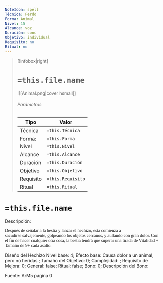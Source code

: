 ```yaml
---
NoteIcon: spell
Técnica: Perdo
Forma: Animal
Nivel: 15
Alcance: voz
Duración: conc
Objetivo: individual
Requisito: no
Ritual: no
---
```


> [!infobox|right]
> # `=this.file.name`
> ![[Animal.png|cover hsmall]]
> ###### Parámetros
> Tipo |  Valor |
> ---|---|
> Técnica  | `=this.Técnica`  |
> Forma: | `=this.Forma`  |
> Nivel | `=this.Nivel`  |
> Alcance | `=this.Alcance` |
> Duración | `=this.Duración` |
> Objetivo | `=this.Objetivo` |
> Requisito | `=this.Requisito` |
> Ritual | `=this.Ritual` |

# `=this.file.name`
Descripción: <p><span style="font-family: 'Roboto Serif', cursive">Después de señalar a la bestia y lanzar el hechizo, esta comienza a sacudirse salvajemente, golpeando los objetos cercanos, y aullando con gran dolor. Con el fin de hacer cualquier otra cosa, la bestia tendrá que superar una tirada de Vitalidad + Tamaño de 9+ cada asalto.</span></p>

Diseño del Hechizo
Nivel base: 4; Efecto base: Causa dolor a un animal, pero no heridas.;  Tamaño del Objetivo: 0; Complejidad: ; Requisito de Mejora: 0; General: false; Ritual: false; Bono: 0; Descripción del Bono: 


Fuente: ArM5 página 0 


